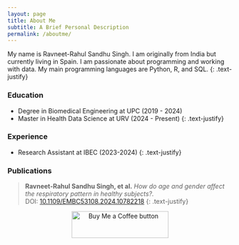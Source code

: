 ```yaml
---
layout: page
title: About Me
subtitle: A Brief Personal Description
permalink: /aboutme/ 
---
```


My name is Ravneet-Rahul Sandhu Singh. I am originally from India but currently
living in Spain. I am passionate about programming and working with data. My
main programming languages are Python, R, and SQL.
{: .text-justify}

### Education

- Degree in Biomedical Engineering at UPC (2019 - 2024)
- Master in Health Data Science at URV (2024 - Present)
{: .text-justify}

### Experience

- Research Assistant at IBEC (2023-2024)
{: .text-justify}

### Publications

> **Ravneet-Rahul Sandhu Singh, et al.** *How do age and gender affect the respiratory pattern in healthy subjects?.*  
> DOI: [10.1109/EMBC53108.2024.10782218](https://doi.org/10.1109/EMBC53108.2024.10782218)
{: .text-justify}

<div style="text-align: center;">
  <a href="https://www.buymeacoffee.com/rahulsandhu" target="_blank">
    <img src="https://img.buymeacoffee.com/button-api/?text=Buy me a coffee&emoji=&slug=rahulsandhu&button_colour=FFDD00&font_colour=000000&font_family=Poppins&outline_colour=000000&coffee_colour=ffffff" alt="Buy Me a Coffee button" style="height: 60px !important;width: 217px !important;" />
  </a>
</div>
